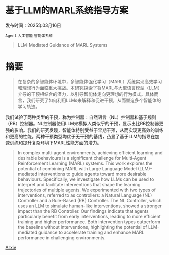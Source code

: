 # 基于LLM的MARL系统指导方案

发布时间：2025年03月16日

`Agent` `人工智能` `智能体系统`

> LLM-Mediated Guidance of MARL Systems

# 摘要

> 在复杂的多智能体环境中，多智能体强化学习（MARL）系统实现高效学习和理想行为面临重大挑战。本研究探索了将MARL与大型语言模型（LLM）介导的干预相结合的潜力，以引导智能体走向更理想的行为模式。具体而言，我们研究了如何利用LLMs来解释和促进干预，从而塑造多个智能体的学习轨迹。

我们试验了两种类型的干预，称为控制器：自然语言（NL）控制器和基于规则（RB）控制器。NL控制器使用LLM来模拟人类似乎的干预，显示出比RB控制器更强的影响。我们的研究发现，智能体特别受益于早期干预，从而实现更高效的训练和更高的性能。两种干预类型均优于无干预的基线，凸显了基于LLM的指导在加速训练和提升复杂环境下MARL性能方面的潜力。

> In complex multi-agent environments, achieving efficient learning and desirable behaviours is a significant challenge for Multi-Agent Reinforcement Learning (MARL) systems. This work explores the potential of combining MARL with Large Language Model (LLM)-mediated interventions to guide agents toward more desirable behaviours. Specifically, we investigate how LLMs can be used to interpret and facilitate interventions that shape the learning trajectories of multiple agents. We experimented with two types of interventions, referred to as controllers: a Natural Language (NL) Controller and a Rule-Based (RB) Controller. The NL Controller, which uses an LLM to simulate human-like interventions, showed a stronger impact than the RB Controller. Our findings indicate that agents particularly benefit from early interventions, leading to more efficient training and higher performance. Both intervention types outperform the baseline without interventions, highlighting the potential of LLM-mediated guidance to accelerate training and enhance MARL performance in challenging environments.

[Arxiv](https://arxiv.org/abs/2503.13553)